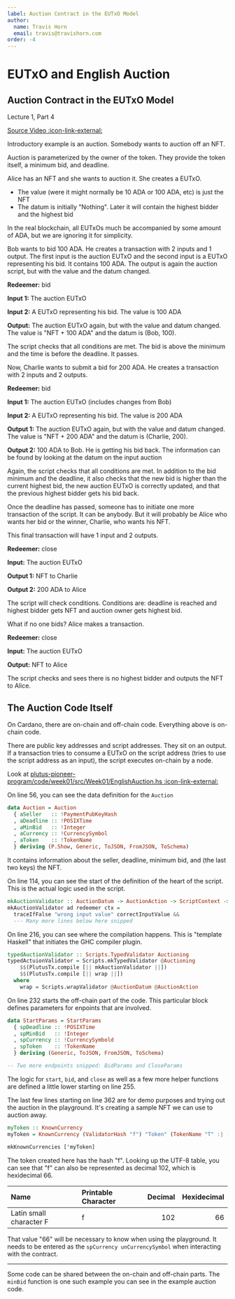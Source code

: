 ```yaml
---
label: Auction Contract in the EUTxO Model
author:
  name: Travis Horn
  email: travis@travishorn.com
order: -4
---
```


# EUTxO and English Auction

## Auction Contract in the EUTxO Model

Lecture 1, Part 4

[Source Video
:icon-link-external:](https://www.youtube.com/watch?v=Bj6bqRGT1L0&list=PLNEK_Ejlx3x2nLM4fAck2JS6KhFQlXq2N&index=4)

Introductory example is an auction. Somebody wants to auction off an NFT.

Auction is parameterized by the owner of the token. They provide the token
itself, a minimum bid, and deadline.

Alice has an NFT and she wants to auction it. She creates a EUTxO.

- The value (were it might normally be 10 ADA or 100 ADA, etc) is just the NFT
- The datum is initially "Nothing". Later it will contain the highest bidder and
  the highest bid

In the real blockchain, all EUTxOs much be accompanied by some amount of ADA,
but we are ignoring it for simplicity.

Bob wants to bid 100 ADA. He creates a transaction with 2 inputs and 1 output.
The first input is the auction EUTxO and the second input is a EUTxO
representing his bid. It contains 100 ADA. The output is again the auction
script, but with the value and the datum changed.

**Redeemer:** bid

**Input 1:** The auction EUTxO

**Input 2:** A EUTxO representing his bid. The value is 100 ADA

**Output:** The auction EUTxO again, but with the value and datum changed. The
value is "NFT + 100 ADA" and the datum is (Bob, 100).

The script checks that all conditions are met. The bid is above the minimum and
the time is before the deadline. It passes.

Now, Charlie wants to submit a bid for 200 ADA. He creates a transaction with 2
inputs and 2 outputs.

**Redeemer:** bid

**Input 1:** The auction EUTxO (includes changes from Bob)

**Input 2:** A EUTxO representing his bid. The value is 200 ADA

**Output 1:** The auction EUTxO again, but with the value and datum changed. The
value is "NFT + 200 ADA" and the datum is (Charlie, 200).

**Output 2:** 100 ADA to Bob. He is getting his bid back. The information can be
found by looking at the datum on the input auction

Again, the script checks that all conditions are met. In addition to the bid
minimum and the deadline, it also checks that the new bid is higher than the
current highest bid, the new auction EUTxO is correctly updated, and that the
previous highest bidder gets his bid back.

Once the deadline has passed, someone has to initiate one more transaction of
the script. It can be anybody. But it will probably be Alice who wants her bid
or the winner, Charlie, who wants his NFT.

This final transaction will have 1 input and 2 outputs.

**Redeemer:** close

**Input:** The auction EUTxO

**Output 1:** NFT to Charlie

**Output 2:** 200 ADA to Alice

The script will check conditions. Conditions are: deadline is reached and
highest bidder gets NFT and auction owner gets highest bid.

What if no one bids? Alice makes a transaction.

**Redeemer:** close

**Input:** The auction EUTxO

**Output:** NFT to Alice

The script checks and sees there is no highest bidder and outputs the NFT to
Alice.

## The Auction Code Itself

On Cardano, there are on-chain and off-chain code. Everything above is on-chain
code.

There are public key addresses and script addresses. They sit on an output. If a
transaction tries to consume a EUTxO on the script address (tries to use the
script address as an input), the script executes on-chain by a node.

Look at [plutus-pioneer-program/code/week01/src/Week01/EnglishAuction.hs
:icon-link-external:](https://github.com/input-output-hk/plutus-pioneer-program/blob/ecafd204b56defceed9fd3a69ebede09256c12c0/code/week01/src/Week01/EnglishAuction.hs)

On line 56, you can see the data definition for the `Auction`

```haskell
data Auction = Auction
  { aSeller   :: !PaymentPubKeyHash
  , aDeadline :: !POSIXTime
  , aMinBid   :: !Integer
  , aCurrency :: !CurrencySymbol
  , aToken    :: !TokenName
  } deriving (P.Show, Generic, ToJSON, FromJSON, ToSchema)
```

It contains information about the seller, deadline, minimum bid, and (the last
two keys) the NFT.

On line 114, you can see the start of the definition of the heart of the script.
This is the actual logic used in the script.

```haskell
mkAuctionValidator :: AuctionDatum -> AuctionAction -> ScriptContext -> Bool
mkAuctionValidator ad redeemer ctx =
  traceIfFalse "wrong input value" correctInputValue &&
  --- Many more lines below here snipped
```

On line 216, you can see where the compilation happens. This is "template
Haskell" that initiates the GHC compiler plugin.

```haskell
typedAuctionValidator :: Scripts.TypedValidator Auctioning
typedActuionValidator = Scripts.mkTypedValidator @Auctioning
    $$(PlutusTx.compile [|| mkAuctionValidator ||])
    $$(PlutusTx.compile [|| wrap ||])
  where
    wrap = Scripts.wrapValidator @AuctionDatum @AuctionAction
```

On line 232 starts the off-chain part of the code. This particular block defines
parameters for enpoints that are involved.

```haskell
data StartParams = StartParams
  { spDeadline :: !POSIXTime
  , spMinBid   :: !Integer
  , spCurrency :: !CurrencySymbold
  , spToken    :: !TokenName
  } deriving (Generic, ToJSON, FromJSON, ToSchema)

-- Two more endpoints snipped: BidParams and CloseParams
```

The logic for `start`, `bid`, and `close` as well as a few more helper functions
are defined a little lower starting on line 255.

The last few lines starting on line 362 are for demo purposes and trying out the
auction in the playground. It's creating a sample NFT we can use to auction
away.

```haskell
myToken :: KnownCurrency
myToken = KnownCurrency (ValidatorHash "f") "Token" (TokenName "T" :| [])

mkKnownCurrencies ['myToken]
```

The token created here has the hash "f". Looking up the UTF-8 table, you can see
that "f" can also be represented as decimal 102, which is hexidecimal 66.

| Name                    | Printable Character | Decimal | Hexidecimal |
|:------------------------|:--------------------|--------:|------------:|
| Latin small character F | f                   |     102 |          66 |

That value "66" will be necessary to know when using the playground. It needs to
be entered as the `spCurrency unCurrencySymbol` when interacting with the
contract.

---

Some code can be shared between the on-chain and off-chain parts. The `minBid`
function is one such example you can see in the example auction code.
